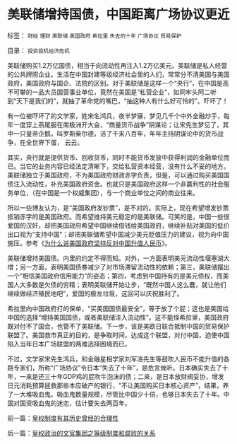 # 美联储增持国债，中国距离广场协议更近

标签： `财经` `理财` `美联储` `美国政府` `希拉里` `失去的十年` `广场协议` `贸易保护` 

目录： `投资投机经济危机`

美联储购买1.2万亿国债，相当于向流动性再注入1.2万亿美元。美联储是私人经营的公共牌照企业。生活在中国封建等级经济社会里的人们，常常分不清美国与美国政府，美国政府与国企、法院的区别。对于美联储是这样一个“央行”，在中国是高不可攀的一品大员国营事业单位，竟然在美国是“私营企业”，如同牢头阿二听到“天下是我们的”，就抽了革命党的嘴巴，“抽这种人有什么好可怜的”。吓坏了！

有一位被吓坏了的文学家，姓宋名鸿兵，夜半梦寐，梦见几千个中外金融炒手，每年一度穿上燕尾服在南极洲开大会，“商量货币战争”阴谋论；让宋先生梦见了，其中一只皇帝企鹅，叫罗斯柴尔德，活了千来八百年，年年主持阴谋论中的货币战争，在全世界下蛋，
云云。

其实，央行就是提供货币、回收货币，同时不能货币发放中获得利润的金融单位而已。当它的业务内容已经法定清晰下，交给私营资本经营，没有什么不妥的地方。美联储独立于美国政府，不为美国政府财政赤字负责，但是，可以通过购买美国国债注入流动性，补充美国政府资金。也就只是美国政府这样一个非赢利性的社会服务单位，（在中国是一个权威集团），与一个商业单位之间的商业往来。

所以一些博友认为，是“美国政府发钞票”，是不对的。实际上，现在希望增发钞票抵销赤字的是美国政府。而希望维持美元稳定的是美联储。可笑的是，中国一些很爱国的汉奸，却把美国政府希望中国继续借钱给美国政府，继续补贴对美国的低价出口视为“支持中国”；却把美联储希望中国减少美元贬值压力的建议，视为向中国施压。参考《[为什么说美国政府坚持反对中国升值人民币](../../../2007/11/30/美国一直坚决反对人民币升值？.md)》。

美联储增持美国债。内里的约定不得而知。对外，一方面表明美元流动性堰塞湖大增；另一方面，表明美国债券减少了对市场滞留流动性的依赖；第三，美联储摆出一个“相信美国政府信用能力”的姿态；第四，考虑到中国持有的是美元债权，而美国人大多数是欠债的穷精；表明美联储开始让步，“既然中国人这么蠢，就让他们继续做经济殖民地吧”，爱国的极左垃圾，这回可以庆祝胜利了。



希拉里向中国政府打的保单，“买美国国债最安全”，等于放了个屁；这也是美国给中国的选择“增持美国国债，或者美联储注入流动性”。这不能怪希拉里，美国政府既对付不了国会，也管不了美联储。下一步，该是美欧日联合抵制中国的贸易保护联盟了。美国救市真正的目的，是争取时间，达成这个联盟，对付中国，迫使中国陷入当年日本广场联盟的两难选择困境而已。

不过，文学家宋先生鸿兵，和金融星相学家刘军洛先生等鼓吹人民币不能升值的各路专家们，所称“广场协议”令日本“失去了十年”，是危言耸听。日本确实失去了十年，一来是还三十年GDP鸡的屁吹牛泡沫的债；二来，是日本放财阀妥协，增发日元消耗预算拯救那些本应破产的银行，“不让美国购买日本核心资产”，结果，养了一大堆吸血鬼。吸血鬼数量规模，尽管比中国少十倍，也够日本失去了十年。中国对国资吸血鬼的迷恋，估计要失去两百年。



前一篇：[皇权制度有其历史曾经的合理性](../../../2009/3/17/皇权制度有其历史曾经的合理性.md)

后一篇：[皇权政治的文官集团之等级制度和腐败的关系](../../../2009/3/19/皇权政治的文官集团之等级制度和腐败的关系.md)